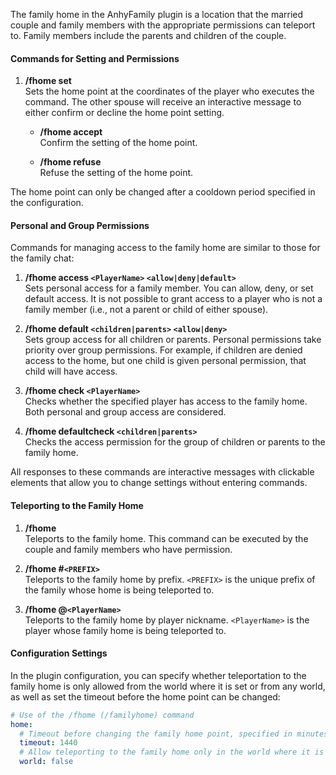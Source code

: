 The family home in the AnhyFamily plugin is a location that the married couple and family members with the appropriate permissions can teleport to. Family members include the parents and children of the couple.

#### Commands for Setting and Permissions

1. **/fhome set**  
   Sets the home point at the coordinates of the player who executes the command. The other spouse will receive an interactive message to either confirm or decline the home point setting.

   - **/fhome accept**  
     Confirm the setting of the home point.

   - **/fhome refuse**  
     Refuse the setting of the home point.

The home point can only be changed after a cooldown period specified in the configuration.

#### Personal and Group Permissions

Commands for managing access to the family home are similar to those for the family chat:

1. **/fhome access `<PlayerName>` `<allow|deny|default>`**  
   Sets personal access for a family member. You can allow, deny, or set default access. It is not possible to grant access to a player who is not a family member (i.e., not a parent or child of either spouse).

2. **/fhome default `<children|parents>` `<allow|deny>`**  
   Sets group access for all children or parents. Personal permissions take priority over group permissions. For example, if children are denied access to the home, but one child is given personal permission, that child will have access.

3. **/fhome check `<PlayerName>`**  
   Checks whether the specified player has access to the family home. Both personal and group access are considered.

4. **/fhome defaultcheck `<children|parents>`**  
   Checks the access permission for the group of children or parents to the family home.

All responses to these commands are interactive messages with clickable elements that allow you to change settings without entering commands.

#### Teleporting to the Family Home

1. **/fhome**  
   Teleports to the family home. This command can be executed by the couple and family members who have permission.

2. **/fhome #`<PREFIX>`**  
   Teleports to the family home by prefix. `<PREFIX>` is the unique prefix of the family whose home is being teleported to.

3. **/fhome @`<PlayerName>`**  
   Teleports to the family home by player nickname. `<PlayerName>` is the player whose family home is being teleported to.

#### Configuration Settings

In the plugin configuration, you can specify whether teleportation to the family home is only allowed from the world where it is set or from any world, as well as set the timeout before the home point can be changed:

```yaml
# Use of the /fhome (/familyhome) command
home:
  # Timeout before changing the family home point, specified in minutes
  timeout: 1440
  # Allow teleporting to the family home only in the world where it is set
  world: false
```